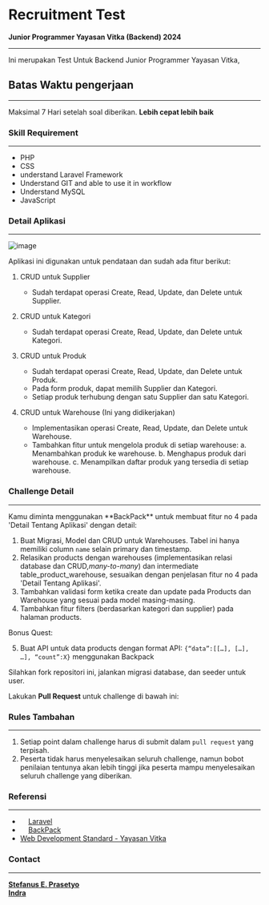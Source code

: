 # Recruitment Test

**Junior Programmer Yayasan Vitka (Backend) 2024**
<hr>

Ini merupakan Test Untuk Backend Junior Programmer Yayasan Vitka,

## Batas Waktu pengerjaan

<hr>

Maksimal 7 Hari setelah soal diberikan. **Lebih cepat lebih baik**

### Skill Requirement

<hr>

- PHP
- CSS
- understand Laravel Framework
- Understand GIT and able to use it in workflow
- Understand MySQL
- JavaScript

### Detail Aplikasi

<hr>

![image](https://github.com/user-attachments/assets/196777aa-b38b-47f2-9713-d396cd5c58b3)

Aplikasi ini digunakan untuk pendataan dan sudah ada fitur berikut:

1. CRUD untuk Supplier
   - Sudah terdapat operasi Create, Read, Update, dan Delete untuk Supplier.

2. CRUD untuk Kategori
   - Sudah terdapat operasi Create, Read, Update, dan Delete untuk Kategori.

3. CRUD untuk Produk
   - Sudah terdapat operasi Create, Read, Update, dan Delete untuk Produk.
   - Pada form produk, dapat memilih Supplier dan Kategori.
   - Setiap produk terhubung dengan satu Supplier dan satu Kategori.

4. CRUD untuk Warehouse (Ini yang didikerjakan)
   - Implementasikan operasi Create, Read, Update, dan Delete untuk Warehouse.
   - Tambahkan fitur untuk mengelola produk di setiap warehouse:
     a. Menambahkan produk ke warehouse.
     b. Menghapus produk dari warehouse.
     c. Menampilkan daftar produk yang tersedia di setiap warehouse.

### Challenge Detail

<hr>
Kamu diminta menggunakan **BackPack** untuk membuat fitur no 4 pada 'Detail Tentang Aplikasi' dengan detail:

1. Buat Migrasi, Model dan CRUD untuk Warehouses. Tabel ini hanya memiliki column `name` selain primary dan timestamp.
2. Relasikan products dengan warehouses (implementasikan relasi database dan CRUD,_many-to-many_) dan intermediate
   table_product_warehouse, sesuaikan dengan penjelasan fitur no 4 pada 'Detail Tentang Aplikasi'.
3. Tambahkan validasi form ketika create dan update pada Products dan Warehouse yang sesuai pada model masing-masing.
4. Tambahkan fitur filters (berdasarkan kategori dan supplier) pada halaman products.

Bonus Quest:

5. Buat API untuk data products dengan format API: `{“data”:[[…], […], …], “count”:X}`
menggunakan Backpack

Silahkan fork repositori ini, jalankan migrasi database, dan seeder untuk user.

Lakukan <strong>Pull Request</strong> untuk challenge di bawah ini:

### Rules Tambahan

<hr>

1. Setiap point dalam challenge harus di submit dalam `pull request` yang terpisah.
2. Peserta tidak harus menyelesaikan seluruh challenge, namun bobot penilaian tentunya akan lebih tinggi jika peserta
   mampu menyelesaikan seluruh challenge yang diberikan.

### Referensi

<hr>

- <img src="https://avatars3.githubusercontent.com/u/958072?s=200&v=4" width="12px"></img> [Laravel](https://laravel.com/docs/11.x)
- <img src="https://avatars0.githubusercontent.com/u/15017015?s=200&v=4" width="12px"></img> [BackPack](https://backpackforlaravel.com/docs)
- [Web Development Standard - Yayasan Vitka](https://kb.yayasanvitka.id/books/development-guidelines/page/web-development)

### Contact

<hr>

**[Stefanus E. Prasetyo](mailto:stefanus@yayasanvitka.id)** <br/>
**[Indra](mailto:indra@yayasanvitka.id)**
